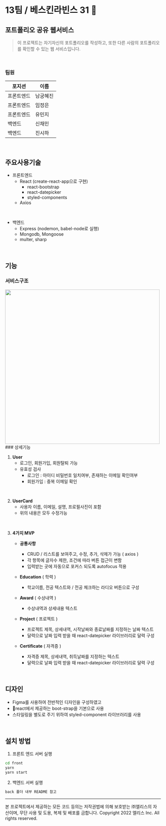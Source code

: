 # 13팀 / 베스킨라빈스 31 🍦
   
##  포트폴리오 공유 웹서비스
> 이 프로젝트는 자기자신의 포트폴리오를 작성하고, 또한 다른 사람의 포트폴리오를 확인할 수 있는 웹 서비스입니다.   
   
 <br> 

### 팀원
|  포지션|이름  |
|--|--|
|프론트엔드| 남궁혜진  |
| 프론트엔드 | 임정은 |
| 프론트엔드 | 유민지 |
| 백엔드 | 신채민 |
| 백엔드 | 진시하 |
   
 <br>    

## 주요사용기술

 - 프론트엔드
	 - React (create-react-app으로 구현)
		 - react-bootstrap
		 - react-datepicker
		 - styled-components
	 - Axios

<br>

 - 백엔드
	- Express (nodemon, babel-node로 실행)
	- Mongodb, Mongoose
	- multer, sharp

 
 <br> 

## 기능

### 서비스구조

<img src="/uploads/ffaaa6bede8b148b3072dfb2bc26578f/스크린샷_2022-09-02_오후_4.56.11.png" width ="500" height=auto>

<br> 
### 상세기능

1. **User**
	- 로그인, 회원가입, 회원탈퇴 가능
	- 유효성 검사 
		- 로그인 :  아이디 비밀번호 일치여부, 존재하는 이메일 확인여부
		- 회원가입 : 중복 이메일 확인
<br> 

2. **UserCard**
	- 사용자 이름, 이메일, 설명, 프로필사진이 포함
	- 위의 내용은 모두 수정가능
<br> 

3.  **4가지 MVP** 
	- **공통사항**
		- CRUD  / 리스트를 보여주고, 수정, 추가, 삭제가 가능 ( axios )
		- 각 항목에 글자수 제한, 조건에 따라 버튼 접근이 변함
		- 입력받는 곳에 자동으로 포커스 되도록 autofocus 적용
		
	-  **Education** ( 학력 )
		- 학교이름, 전공 텍스트와 / 전공 체크하는 라디오 버튼으로 구성
	
	-  **Award** ( 수상내역 )
		- 수상내역과 상세내용 텍스트
		
	- **Project** ( 프로젝트 )
		- 프로젝트 제목, 상세내역, 시작날짜와 종료날짜를 지정하는 날짜  텍스트
		- 달력으로 날짜 입력 받을 때 react-datepicker 라이브러리로 달력 구성
	
	- **Certificate** ( 자격증 )
		- 자격증 제목, 상세내역, 취득날짜를 지정하는 텍스트
		- 달력으로 날짜 입력 받을 때 react-datepicker 라이브러리로 달력 구성
<br> 

## 디자인

- Figma를 사용하여 전반적인 디자인을 구성하였고   
- react에서 제공하는 boot-strap을 기본으로 사용
- 스타일링을 별도로 주기 위하여  styled-component 라이브러리를 사용

<br>

## 설치 방법

1. 프론트 엔드 서버 실행

```bash
cd front
yarn
yarn start
```

2. 백엔드 서버 실행

```bash
back 폴더 내부 README 참고
```

---

본 프로젝트에서 제공하는 모든 코드 등의는 저작권법에 의해 보호받는 ㈜엘리스의 자산이며, 무단 사용 및 도용, 복제 및 배포를 금합니다.
Copyright 2022 엘리스 Inc. All rights reserved.
